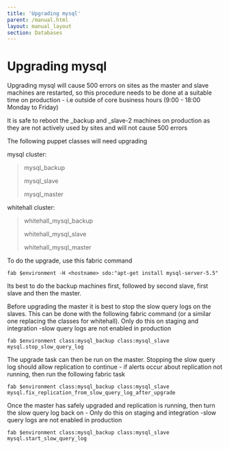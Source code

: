 ```yaml
---
title: 'Upgrading mysql'
parent: /manual.html
layout: manual_layout
section: Databases
---
```


# Upgrading mysql

Upgrading mysql will cause 500 errors on sites as the master and slave
machines are restarted, so this procedure needs to be done at a suitable
time on production - i.e outside of core business hours (9:00 - 18:00
Monday to Friday)

It is safe to reboot the \_backup and \_slave-2 machines on production
as they are not actively used by sites and will not cause 500 errors

The following puppet classes will need upgrading

mysql cluster:

> mysql\_backup
>
> mysql\_slave
>
> mysql\_master

whitehall cluster:

> whitehall\_mysql\_backup
>
> whitehall\_mysql\_slave
>
> whitehall\_mysql\_master

To do the upgrade, use this fabric command

`fab $environment -H <hostname> sdo:"apt-get install mysql-server-5.5"`

Its best to do the backup machines first, followed by second slave,
first slave and then the master.

Before upgrading the master it is best to stop the slow query logs on
the slaves. This can be done with the following fabric command (or a
similar one replacing the classes for whitehall). Only do this on
staging and integration -slow query logs are not enabled in production

`fab $environment class:mysql_backup class:mysql_slave mysql.stop_slow_query_log`

The upgrade task can then be run on the master. Stopping the slow query
log should allow replication to continue - if alerts occur about
replication not running, then run the following fabric task

`fab $environment class:mysql_backup class:mysql_slave mysql.fix_replication_from_slow_query_log_after_upgrade`

Once the master has safely upgraded and replication is running, then
turn the slow query log back on - Only do this on staging and
integration -slow query logs are not enabled in production

`fab $environment class:mysql_backup class:mysql_slave mysql.start_slow_query_log`
